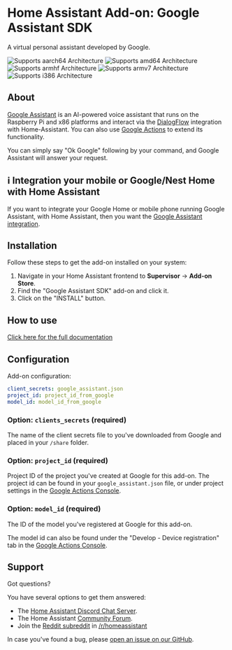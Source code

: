 # Home Assistant Add-on: Google Assistant SDK

A virtual personal assistant developed by Google.

![Supports aarch64 Architecture][aarch64-shield] ![Supports amd64 Architecture][amd64-shield] ![Supports armhf Architecture][armhf-shield] ![Supports armv7 Architecture][armv7-shield] ![Supports i386 Architecture][i386-shield]

## About

[Google Assistant][google-assistant] is an AI-powered voice assistant that runs on the Raspberry Pi and x86 platforms and interact via the [DialogFlow][dialogflow-integration] integration with Home-Assistant. You can also use [Google Actions][google-actions] to extend its functionality.

You can simply say "Ok Google" following by your command, and Google Assistant will answer your request.

## ℹ️ Integration your mobile or Google/Nest Home with Home Assistant

If you want to integrate your Google Home or mobile phone running Google Assistant, with Home Assistant, then you want the [Google Assistant integration][google-assistant-integration].

## Installation

Follow these steps to get the add-on installed on your system:

1. Navigate in your Home Assistant frontend to **Supervisor** -> **Add-on Store**.
2. Find the "Google Assistant SDK" add-on and click it.
3. Click on the "INSTALL" button.

## How to use

[Click here for the full documentation][documentation]

## Configuration

Add-on configuration:

```yaml
client_secrets: google_assistant.json
project_id: project_id_from_google
model_id: model_id_from_google
```

### Option: `clients_secrets` (required)

The name of the client secrets file to you've downloaded from Google and placed in your `/share` folder.

### Option: `project_id` (required)

Project ID of the project you've created at Google for this add-on.
The project id can be found in your `google_assistant.json` file, or under project settings in the [Google Actions Console][google-actions-console].

### Option: `model_id` (required)

The ID of the model you've registered at Google for this add-on.

The model id can also be found under the "Develop - Device registration" tab in the [Google Actions Console][google-actions-console].

## Support

Got questions?

You have several options to get them answered:

- The [Home Assistant Discord Chat Server][discord].
- The Home Assistant [Community Forum][forum].
- Join the [Reddit subreddit][reddit] in [/r/homeassistant][reddit]

In case you've found a bug, please [open an issue on our GitHub][issue].

[aarch64-shield]: https://img.shields.io/badge/aarch64-no-red.svg
[amd64-shield]: https://img.shields.io/badge/amd64-yes-green.svg
[armhf-shield]: https://img.shields.io/badge/armhf-no-red.svg
[armv7-shield]: https://img.shields.io/badge/armv7-yes-green.svg
[dialogflow-integration]: https://www.home-assistant.io/integrations/dialogflow/
[discord]: https://discord.gg/c5DvZ4e
[documentation]: https://github.com/home-assistant/hassio-addons/blob/master/google_assistant/DOCS.md
[forum]: https://community.home-assistant.io
[google-actions]: https://actions.google.com/
[google-actions-console]: https://console.actions.google.com/
[google-assistant-integration]: https://www.home-assistant.io/integrations/google_assistant/
[google-assistant]: https://assistant.google.com/
[google-oauth-client]: https://console.developers.google.com/apis/credentials/oauthclient
[google-platform-project]: https://console.cloud.google.com/project
[i386-shield]: https://img.shields.io/badge/i386-no-red.svg
[issue]: https://github.com/home-assistant/hassio-addons/issues
[reddit]: https://reddit.com/r/homeassistant
[repository]: https://github.com/hassio-addons/repository
